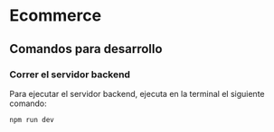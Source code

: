 # Ecommerce

## Comandos para desarrollo

### Correr el servidor backend

Para ejecutar el servidor backend, ejecuta en la terminal el siguiente comando:

```bash
npm run dev



 

